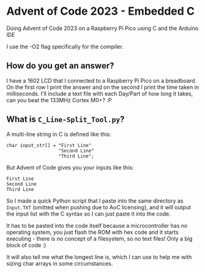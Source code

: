 # Advent of Code 2023 - Embedded C
Doing Advent of Code 2023 on a Raspberry Pi Pico using C and the Arduino IDE

I use the -O2 flag specifically for the compiler.

## How do you get an answer?

I have a 1602 LCD that I connected to a Raspberry Pi Pico on a breadboard. On the first row I print the answer and on the second I print the time taken in milliseconds. I'll include a text file with each Day/Part of how long it takes, can you beat the 133MHz Cortex M0+? :P

## What is `C_Line-Split_Tool.py`?

A multi-line string in C is defined like this:

```
char input_str[] = "First Line"
                   "Second Line"
                   "Third Line";      
```

But Advent of Code gives you your inputs like this:

```
First Line
Second Line
Third Line
```

So I made a quick Python script that I paste into the same directory as `Input.TXT` (omitted when pushing due to AoC licensing), and it will output the input list with the C syntax so I can just paste it into the code.

It has to be pasted into the code itself because a microcontroller has no operating system, you just flash the ROM with hex code and it starts executing - there is no concept of a filesystem, so no text files! Only a big block of code :)

It will also tell me what the longest line is, which I can use to help me with sizing char arrays in some circumstances.
